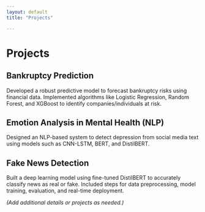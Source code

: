 ```yaml
---
layout: default
title: "Projects"

---
```


# Projects

## Bankruptcy Prediction
Developed a robust predictive model to forecast bankruptcy risks using financial data. Implemented algorithms like Logistic Regression, Random Forest, and XGBoost to identify companies/individuals at risk.

## Emotion Analysis in Mental Health (NLP)
Designed an NLP-based system to detect depression from social media text using models such as CNN-LSTM, BERT, and DistilBERT.

## Fake News Detection
Built a deep learning model using fine-tuned DistilBERT to accurately classify news as real or fake. Included steps for data preprocessing, model training, evaluation, and real-time deployment.

*(Add additional details or projects as needed.)*
